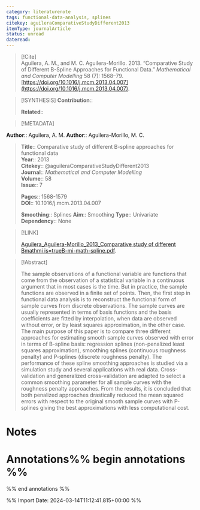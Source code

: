 ```yaml
---
category: literaturenote
tags: functional-data-analysis, splines
citekey: aguileraComparativeStudyDifferent2013
itemType: journalArticle
status: unread  
dateread:  
---
```


> [!Cite]  
> Aguilera, A. M., and M. C. Aguilera-Morillo. 2013. “Comparative Study of Different B-Spline Approaches for Functional Data.” _Mathematical and Computer Modelling_ 58 (7): 1568–79. [https://doi.org/10.1016/j.mcm.2013.04.007](https://doi.org/10.1016/j.mcm.2013.04.007).

> [!SYNTHESIS] 
>**Contribution**::
>
>**Related**:: 
>

> [!METADATA]  
>
**Author**:: Aguilera, A. M.
**Author**:: Aguilera-Morillo, M. C.<br>
> **Title**:: Comparative study of different B-spline approaches for functional data    
> **Year**:: 2013     
> **Citekey**:: @aguileraComparativeStudyDifferent2013    
>**Journal**:: *Mathematical and Computer Modelling*    
>**Volume**:: 58    
>**Issue**:: 7     
>    
>    
>     
> **Pages**:: 1568-1579    
>**DOI**:: 10.1016/j.mcm.2013.04.007    
>
>**Smoothing**:: Splines
>**Aim**:: Smoothing
>**Type**:: Univariate
>**Dependency**:: None

> [!LINK] 
>
> [Aguilera_Aguilera-Morillo_2013_Comparative study of different Bmathmi is=trueB-mi-math-spline.pdf](file:///Users/steven/Library/CloudStorage/GoogleDrive-steven.golovkine@ul.ie/My%20Drive/bibliography/Mathematical%20and%20Computer%20Modelling/2013/Aguilera_Aguilera-Morillo_2013_Comparative%20study%20of%20different%20Bmathmi%20is=trueB-mi-math-spline.pdf).

>[!Abstract]
>
>The sample observations of a functional variable are functions that come from the observation of a statistical variable in a continuous argument that in most cases is the time. But in practice, the sample functions are observed in a finite set of points. Then, the first step in functional data analysis is to reconstruct the functional form of sample curves from discrete observations. The sample curves are usually represented in terms of basis functions and the basis coefficients are fitted by interpolation, when data are observed without error, or by least squares approximation, in the other case. The main purpose of this paper is to compare three different approaches for estimating smooth sample curves observed with error in terms of B-spline basis: regression splines (non-penalized least squares approximation), smoothing splines (continuous roughness penalty) and P-splines (discrete roughness penalty). The performance of these spline smoothing approaches is studied via a simulation study and several applications with real data. Cross-validation and generalized cross-validation are adapted to select a common smoothing parameter for all sample curves with the roughness penalty approaches. From the results, it is concluded that both penalized approaches drastically reduced the mean squared errors with respect to the original smooth sample curves with P-splines giving the best approximations with less computational cost.
>>


# Notes<br>
# Annotations%% begin annotations %%  
 
  
%% end annotations %%

%% Import Date: 2024-03-14T11:12:41.815+00:00 %%
